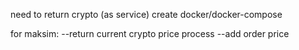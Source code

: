 need to return crypto (as service)
create docker/docker-compose 

for maksim: 
    --return current crypto price process
    --add order price